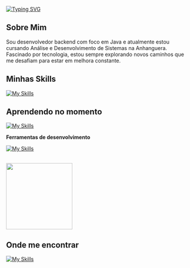 [![Typing SVG](https://readme-typing-svg.demolab.com?font=Fira+Code&size=22&pause=1000&color=094BF7&background=FFFFFF00&width=435&lines=Hello+World!+I'm+Jo%C3%A3o+Miguel)](https://git.io/typing-svg)

## Sobre Mim
Sou desenvolvedor backend com foco em Java e atualmente estou cursando Análise e Desenvolvimento de Sistemas na Anhanguera.
Fascinado por tecnologia, estou sempre explorando novos caminhos que me desafiam para estar em melhora constante.
## Minhas Skills


[![My Skills](https://skillicons.dev/icons?i=html,css,java,python,git,github,windows)](https://skillicons.dev)


## Aprendendo no momento

[![My Skills](https://skillicons.dev/icons?i=aws,linux,spring)](https://skillicons.dev)



**Ferramentas de desenvolvimento** 

[![My Skills](https://skillicons.dev/icons?i=idea,vscode,postman)](https://skillicons.dev)



<br/>

<a href="https://github.com/JoaoDev30" title="Perfil do João">
  <img height="180em" src="https://github-readme-stats.vercel.app/api?username=JoaoDev30&theme=dracula&show_icons=true" />
</a>

## Onde me encontrar

[![My Skills](https://skillicons.dev/icons?i=linkedin)](https://www.linkedin.com/in/jo%C3%A3o-miguel-00484431a/)

